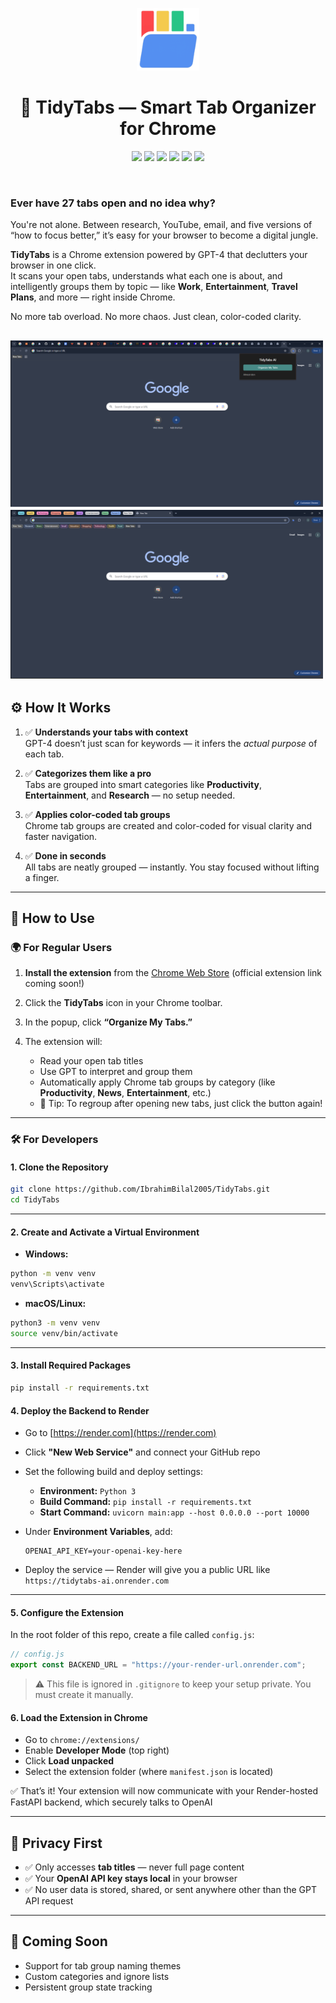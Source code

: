 <p align="center">
  <img src="icons/icon128.png" alt="TidyTabs Logo" width="100"/>
</p>

<h1 align="center">🧠 TidyTabs — Smart Tab Organizer for Chrome</h1>

<p align="center">
  <img src="https://img.shields.io/badge/Chrome_Extension-%234285F4?style=for-the-badge&logo=google-chrome&logoColor=white"/>
  <img src="https://img.shields.io/badge/JavaScript-%23F7DF1E?style=for-the-badge&logo=javascript&logoColor=black"/>
  <img src="https://img.shields.io/badge/FastAPI-%2300C7B7?style=for-the-badge&logo=fastapi&logoColor=white"/>
  <img src="https://img.shields.io/badge/Python-%233776AB?style=for-the-badge&logo=python&logoColor=white"/>
  <img src="https://img.shields.io/badge/OpenAI_API-%236E57E0?style=for-the-badge&logo=openai&logoColor=white"/>
  <img src="https://img.shields.io/badge/Render_Deployment-%23000000?style=for-the-badge&logo=render&logoColor=white"/>
</p>
<br/>


### Ever have 27 tabs open and no idea why?

You're not alone. Between research, YouTube, email, and five versions of “how to focus better,” it’s easy for your browser to become a digital jungle.

**TidyTabs** is a Chrome extension powered by GPT-4 that declutters your browser in one click.  
It scans your open tabs, understands what each one is about, and intelligently groups them by topic — like **Work**, **Entertainment**, **Travel Plans**, and more — right inside Chrome.

No more tab overload. No more chaos. Just clean, color-coded clarity.

<img src="demo_photos/before.png" alt="Before Photo" width="500" />     <img src="demo_photos/after.png" alt="After Photo" width="500" />
---

## ⚙️ How It Works

1. ✅ **Understands your tabs with context**  
   GPT-4 doesn’t just scan for keywords — it infers the *actual purpose* of each tab.

2. ✅ **Categorizes them like a pro**  
   Tabs are grouped into smart categories like **Productivity**, **Entertainment**, and **Research** — no setup needed.

3. ✅ **Applies color-coded tab groups**  
   Chrome tab groups are created and color-coded for visual clarity and faster navigation.

4. ✅ **Done in seconds**  
   All tabs are neatly grouped — instantly. You stay focused without lifting a finger.
---

## 🧭 How to Use

### 🌍 For Regular Users

1. **Install the extension** from the [Chrome Web Store](https://chrome.google.com/webstore)  (official extension link coming soon!)

2. Click the **TidyTabs** icon in your Chrome toolbar.

3. In the popup, click **“Organize My Tabs.”**

4. The extension will:
   - Read your open tab titles
   - Use GPT to interpret and group them
   - Automatically apply Chrome tab groups by category (like **Productivity**, **News**, **Entertainment**, etc.)
   - 🔁 Tip: To regroup after opening new tabs, just click the button again!

---

### 🛠️ For Developers

#### 1. Clone the Repository

```bash
git clone https://github.com/IbrahimBilal2005/TidyTabs.git
cd TidyTabs
```

---

#### 2. Create and Activate a Virtual Environment

- **Windows:**

```bash
python -m venv venv
venv\Scripts\activate
```

- **macOS/Linux:**

```bash
python3 -m venv venv
source venv/bin/activate
```

---

#### 3. Install Required Packages

```bash
pip install -r requirements.txt
```


#### 4. Deploy the Backend to Render

- Go to [https://render.com](https://render.com)
- Click **"New Web Service"** and connect your GitHub repo
- Set the following build and deploy settings:
   - **Environment:** `Python 3`
   - **Build Command:** `pip install -r requirements.txt`
   - **Start Command:** `uvicorn main:app --host 0.0.0.0 --port 10000`
- Under **Environment Variables**, add:

   ```
   OPENAI_API_KEY=your-openai-key-here
   ```

- Deploy the service — Render will give you a public URL like `https://tidytabs-ai.onrender.com`

---

#### 5. Configure the Extension

In the root folder of this repo, create a file called `config.js`:

```js
// config.js
export const BACKEND_URL = "https://your-render-url.onrender.com";
```

> ⚠️ This file is ignored in `.gitignore` to keep your setup private. You must create it manually.

#### 6. Load the Extension in Chrome

- Go to `chrome://extensions/`
- Enable **Developer Mode** (top right)
- Click **Load unpacked**
- Select the extension folder (where `manifest.json` is located)

✅ That’s it! Your extension will now communicate with your Render-hosted FastAPI backend, which securely talks to OpenAI

---

## 🔐 Privacy First

- ✅ Only accesses **tab titles** — never full page content  
- ✅ Your **OpenAI API key stays local** in your browser  
- ✅ No user data is stored, shared, or sent anywhere other than the GPT API request

---

## 📎 Coming Soon

- Support for tab group naming themes  
- Custom categories and ignore lists  
- Persistent group state tracking
